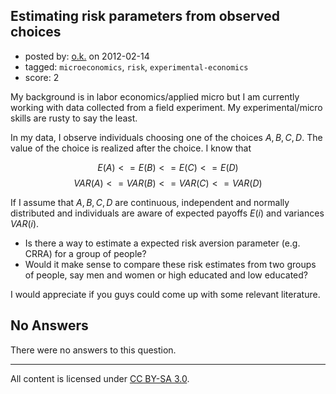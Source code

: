 ## Estimating risk parameters from observed choices

- posted by: [o.k.](https://stackexchange.com/users/-1/693-o-k) on 2012-02-14
- tagged: `microeconomics`, `risk`, `experimental-economics`
- score: 2

My background is in labor economics/applied micro but I am currently working with data collected from a field experiment. My experimental/micro skills are rusty to say the least.

In my data, I observe individuals choosing one of the choices $A, B, C, D$. The value of the choice is realized after the choice. I know that 

$$E(A) <= E(B) <= E(C) <= E(D)$$
$$VAR(A) <= VAR(B) <= VAR(C) <= VAR(D)$$

If I assume that $A, B, C, D$ are continuous, independent and normally distributed and individuals are aware of expected payoffs $E(i)$ and variances $VAR(i)$. 

 - Is there a way to estimate a expected risk aversion parameter (e.g. CRRA) for a group of people? 
 - Would it make sense to compare these risk estimates from two groups of people, say men and women or high educated and low educated?

I would appreciate if you guys could come up with some relevant literature.

## No Answers

There were no answers to this question.


---

All content is licensed under [CC BY-SA 3.0](https://creativecommons.org/licenses/by-sa/3.0/).
